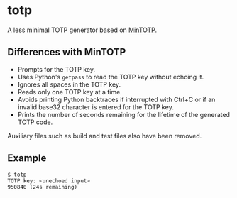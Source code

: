 #  totp

A less minimal TOTP generator based on [MinTOTP](https://github.com/susam/mintotp).


## Differences with MinTOTP

* Prompts for the TOTP key.
* Uses Python's `getpass` to read the TOTP key without echoing it.
* Ignores all spaces in the TOTP key.
* Reads only one TOTP key at a time.
* Avoids printing Python backtraces if interrupted with Ctrl+C or if an invalid
  base32 character is entered for the TOTP key.
* Prints the number of seconds remaining for the lifetime of the generated TOTP
  code.

Auxiliary files such as build and test files also have been removed.


## Example

```shell
$ totp
TOTP key: <unechoed input>
950840 (24s remaining)
```
